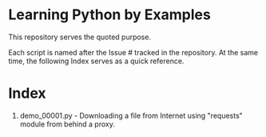 # Learning Python by Examples

This repository serves the quoted purpose.  

Each script is named after the  Issue # tracked in the repository.  At the same time, the following Index serves as a quick reference.  

# Index

1. demo_00001.py - Downloading a file from Internet using "requests" module from behind a proxy.